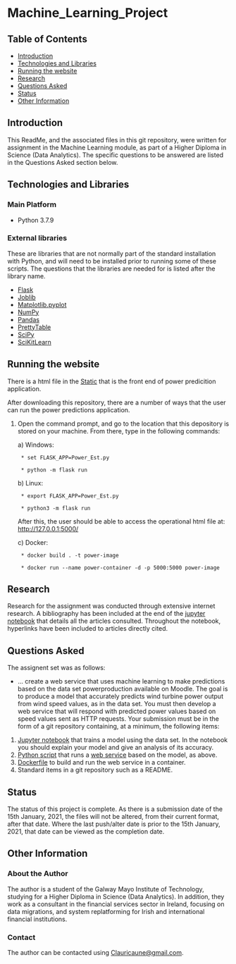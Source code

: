 # Machine_Learning_Project

## Table of Contents
  * [Introduction](#Introduction)
  * [Technologies and Libraries](#Technologies-and-Libraries)
  * [Running the website](#Running-the-website)
  * [Research](#Research)
  * [Questions Asked](#Questions-Asked)
  * [Status](#Status)
  * [Other Information](#Other-Information)
  
  ## Introduction
This ReadMe, and the associated files in this git repository, were written for assignment in the Machine Learning module, as part of a Higher Diploma in Science (Data Analytics). The specific questions to be answered are listed in the Questions Asked section below.

## Technologies and Libraries
### Main Platform
* Python 3.7.9

### External libraries
These are libraries that are not normally part of the standard installation with Python, and will need to be installed prior to running some of these scripts. The questions that the libraries are needed for is listed after the library name.

* [Flask](https://flask.palletsprojects.com/en/1.1.x/)
* [Joblib](https://joblib.readthedocs.io/en)
* [Matplotlib.pyplot](https://matplotlib.org/)
* [NumPy](https://numpy.org/)
* [Pandas](https://pandas.pydata.org/)
* [PrettyTable](https://pypi.org/project/prettytable/)
* [SciPy](https://www.scipy.org/)
* [SciKitLearn](https://scikit-learn.org/stable/)

## Running the website
There is a html file in the <a href="/static">Static</a> that is the front end of power predicition application.

After downloading this repository, there are a number of ways that the user can run the power predictions application.

1) Open the command prompt, and go to the location that this depository is stored on your machine. From there, type in the following commands:

    a) Windows:

        * set FLASK_APP=Power_Est.py

        * python -m flask run

    b) Linux:

        * export FLASK_APP=Power_Est.py

        * python3 -m flask run

    After this, the user should be able to access the operational html file at: http://127.0.0.1:5000/

    c) Docker:

        * docker build . -t power-image

        * docker run --name power-container -d -p 5000:5000 power-image

## Research
Research for the assignment was conducted through extensive internet research. A bibliography has been included at the end of the <a href="Regression models review notebook.ipynb">jupyter notebook</a> that details all the articles consulted. Throughout the notebook, hyperlinks have been included to articles directly cited.

## Questions Asked
The assignent set was as follows:
* ... create a web service that uses machine learning to make predictions based on the data set powerproduction available on Moodle. The goal is to produce a model that accurately predicts wind turbine power output from wind speed values, as in the data set. You must then develop a web service that will respond with predicted power values based on speed values sent as HTTP requests. Your submission must be in the form of a git repository containing, at a minimum, the following items:
1. <a href="Regression models review notebook.ipynb">Jupyter notebook</a> that trains a model using the data set. In the notebook you should explain your model and give an analysis of its accuracy.
2. <a href="Power_Est.py">Python script</a> that runs a <a href="/static/Front_Page.html">web service</a> based on the model, as above.
3. <a href="Dockerfile">Dockerfile</a> to build and run the web service in a container.
4. Standard items in a git repository such as a README.

## Status
The status of this project is complete. As there is a submission date of the 15th January, 2021, the files will not be altered, from their current format, after that date. Where the last push/alter date is prior to the 15th January, 2021, that date can be viewed as the completion date.
 
## Other Information
### About the Author
The author is a student of the Galway Mayo Institute of Technology, studying for a Higher Diploma in Science (Data Analytics). In addition, they work as a consultant in the financial services sector in Ireland, focusing on data migrations, and system replatforming for Irish and international financial institutions.

### Contact
The author can be contacted using Clauricaune@gmail.com.
